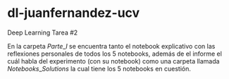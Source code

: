 # dl-juanfernandez-ucv
Deep Learning Tarea #2

En la carpeta $Parte\_{I}$ se encuentra tanto el notebook explicativo con las reflexiones personales de todos los 5 notebooks, además de el informe el cuál habla del experimento (con su notebook) como una carpeta llamada $Notebooks\_{Solutions}$ la cual tiene los 5 notebooks en cuestión.
